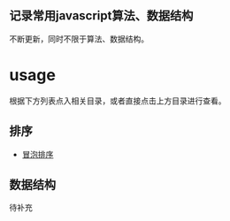## 记录常用javascript算法、数据结构

不断更新，同时不限于算法、数据结构。

# usage

根据下方列表点入相关目录，或者直接点击上方目录进行查看。



## 排序

+ [冒泡排序]("./sort./bubble冒泡排序/bubble冒泡排序.md")

## 数据结构

待补充



